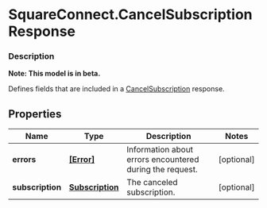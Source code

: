 # SquareConnect.CancelSubscriptionResponse

### Description
**Note: This model is in beta.**

Defines fields that are included in a  [CancelSubscription](#endpoint-subscriptions-cancelsubscription) response.

## Properties
Name | Type | Description | Notes
------------ | ------------- | ------------- | -------------
**errors** | [**[Error]**](Error.md) | Information about errors encountered during the request. | [optional] 
**subscription** | [**Subscription**](Subscription.md) | The canceled subscription. | [optional] 


